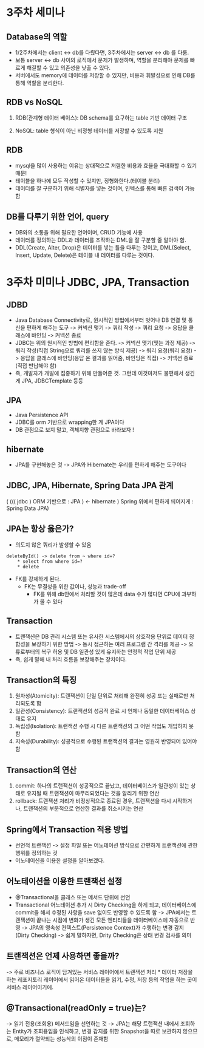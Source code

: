 # 3주차 세미나

## Database의 역할

- 1/2주차에서는 client <-> db를 다뤘다면, 3주차에서는 server <-> db 를 다룸.
- 보통 server <-> db 사이의 로직에서 문제가 발생하며, 역할을 분리해야 문제를 빠르게 해결할 수 있고 의존성을 낮출 수 있다.
- 서버에서도 memory에 데이터를 저장할 수 있지만, 비용과 휘발성으로 인해 DB를 통해 역할을 분리한다.

## RDB vs NoSQL

1. RDB(관계형 데이터 베이스): DB schema를 요구하는 table 기반 데이터 구조

2. NoSQL: table 형식이 아닌 비정형 데이터를 저장할 수 있도록 지원

## RDB

-   mysql을 많이 사용하는 이유는 상대적으로 저렴한 비용과 효율을 극대화할 수 있기 때문!
-   테이블을 하나에 모두 작성할 수 있지만, 정형화한다.(테이블 분리)
-   데이터를 잘 구분하기 위해 식별자를 넣는 것이며, 인텍스를 통해 빠른 검색이 가능함

## DB를 다루기 위한 언어, query

-   DB와의 소통을 위해 필요한 언어이며, CRUD 기능에 사용
-   데이터를 정의하는 DDL과 데이터를 조작하는 DML을 잘 구분할 줄 알아야 함.
-   DDL(Create, Alter, Drop)은 데이터를 넣는 틀을 다루는 것이고, DML(Select, Insert, Update, Delete)은 테이블 내 데이터를 다루는 것이다.

# 3주차 미미나 JDBC, JPA, Transaction

## JDBD

-   Java Database Connectivity로, 원시적인 방법에서부터 벗어나 DB 연결 및 통신을 편하게 해주는 도구
    -> 커넥션 맺기 -> 쿼리 작성 -> 쿼리 요청 -> 응답을 클래스에 바인딩 -> 커넥션 종료
-   JDBC는 위의 원시적인 방법에 편리함을 준다.
    -> 커넥션 맺기(맺는 과정 제공) -> 쿼리 작성(직접 String으로 쿼리를 쓰지 않는 방식 제공) -> 쿼리 요청(쿼리 요청) -> 응답을 클래스에 바인딩(응답 온 결과를 읽어줌, 바인딩은 직접) -> 커넥션 종료(직접 반납해야 함)
-   즉, 개발자가 개발에 집중하기 위해 만들어준 것. 그런데 이것마저도 불편해서 생긴게 JPA, JDBCTemplate 등등

## JPA

-   Java Persistence API
-   JDBC를 orm 기반으로 wrapping한 게 JPA이다
-   DB 관점으로 보지 말고, 객체지향 관점으로 바라보자 !

## hibernate

-   JPA를 구현해놓은 것
    -> JPA와 Hibernate는 우리를 편하게 해주는 도구이다

## JDBC, JPA, Hibernate, Spring Data JPA 관계

( ((( jdbc ) ORM 기반으로 : JPA ) ← hibernate ) Spring 위에서 편하게 띄어지게 : Spring Data JPA)

## JPA는 항상 옳은가?

-   의도치 않은 쿼리가 발생할 수 있음

```
deleteById() -> delete from ~ where id=?
    * select from where id=?
    * delete
```

-   FK를 강제하게 된다.
    -   FK는 무결성을 위한 값이나, 성능과 trade-off
        -   FK를 위해 db안에서 처리할 것이 많은데 data 수가 많다면 CPU에 과부하가 올 수 있다

## Transaction

-   트랜잭션은 DB 관리 시스템 또는 유사한 시스템에서의 상호작용 단위로 데이터 정합성을 보장하기 위한 방법
    -> 동시 접근하는 여러 프로그램 간 격리를 제공
    -> 오류로부터의 복구 허용 및 DB 일관성 있게 유지하는 안정적 작업 단위 제공
-   즉, 쉽게 말해 내 처리 흐름을 보장해주는 장치이다.

## Transaction의 특징 <ACID>

1. 원자성(Atomicity): 트랜잭션이 단일 단위로 처리해 완전히 성공 또는 실패로만 처리되도록 함
2. 일관성(Consistency): 트랜잭션의 성공적 완료 시 언제나 동일한 데이터베이스 상태로 유지
3. 독립성(Isolation): 트랜잭션 수행 시 다른 트랜잭션의 그 어떤 작업도 개입하지 못함
4. 지속성(Durability): 성공적으로 수행된 트랜잭션의 결과는 영원히 반영되어 있어야 함

## Transaction의 연산

1. commit: 하나의 트랜잭션이 성공적으로 끝났고, 데이터베이스가 일관성이 있는 상태로 유지될 때 트랜잭션이 마무리되었다는 것을 알리기 위한 연산
2. rollback: 트랜잭션 처리가 비정상적으로 종료된 경우, 트랜잭션을 다시 시작하거나, 트랜잭션의 부분적으로 연산한 결과를 취소시키는 연산

## Spring에서 Transaction 적용 방법

-   선언적 트랜잭션
    -> 설정 파일 또는 어노테이션 방식으로 간편하게 트랜잭션에 관한 행위를 정의하는 것
-   어노테이션을 이용한 설정을 알아보겠다.

## 어노테이션을 이용한 트랜잭션 설정

-   @Transactional을 클래스 또는 메서드 단위에 선언
-   Transactional 어노테이션 추가 시 Dirty Checking을 하게 되고, 데이터베이스에 commit을 해서 수정된 사항을 save 없이도 반영할 수 있도록 함
    -> JPA에서는 트랜잭션이 끝나는 시점에 변화가 생긴 모든 엔티티들을 데이터베이스에 자동으로 반영
    -> JPA의 영속성 컨텍스트(Persistence Context)가 수행하는 변경 감지(Dirty Checking)
    -> 쉽게 말하자면, Drity Checking은 상태 변경 검사를 의미

## 트랜잭션은 언제 사용하면 좋을까?

-> 주로 비즈니스 로직이 담겨있는 서비스 레이어에서 트랜잭션 처리 \* 데이터 저장을 하는 레포지토리 레이어에서 읽어온 데이터들을 읽기, 수정, 저장 등의 작업을 하는 곳이 서비스 레이어이기에.

## @Transactional(readOnly = true)는?

-> 읽기 전용(조회용) 메서드임을 선언하는 것
-> JPA는 해당 트랜잭션 내에서 조회하는 Entity가 조회용임을 인식하고, 변경 감지를 위한 Snapshot을 따로 보관하지 않으므로, 메모리가 절약되는 성능삭의 이점이 존재함
